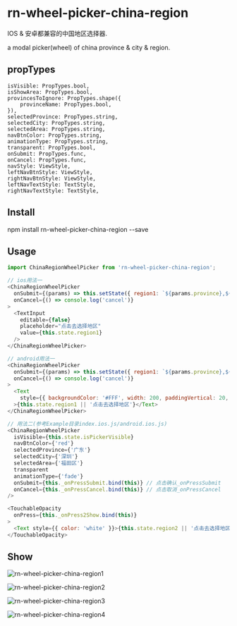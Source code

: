 # rn-wheel-picker-china-region

IOS & 安卓都兼容的中国地区选择器.

a modal picker(wheel) of china province & city & region.

## propTypes

```
isVisible: PropTypes.bool,
isShowArea: PropTypes.bool,
provincesToIgnore: PropTypes.shape({
    provinceName: PropTypes.bool,
}),
selectedProvince: PropTypes.string,
selectedCity: PropTypes.string,
selectedArea: PropTypes.string,
navBtnColor: PropTypes.string,
animationType: PropTypes.string,
transparent: PropTypes.bool,
onSubmit: PropTypes.func,
onCancel: PropTypes.func,
navStyle: ViewStyle,
leftNavBtnStyle: ViewStyle,
rightNavBtnStyle: ViewStyle,
leftNavTextStyle: TextStyle,
rightNavTextStyle: TextStyle,
```

## Install

npm install rn-wheel-picker-china-region --save

## Usage

```javascript
import ChinaRegionWheelPicker from 'rn-wheel-picker-china-region';

// ios用法一
<ChinaRegionWheelPicker
  onSubmit={(params) => this.setState({ region1: `${params.province},${params.city},${params.area}` })}
  onCancel={() => console.log('cancel')}
>
  <TextInput
    editable={false}
    placeholder="点击去选择地区"
    value={this.state.region1}
  />
</ChinaRegionWheelPicker>

// android用法一
<ChinaRegionWheelPicker
  onSubmit={(params) => this.setState({ region1: `${params.province},${params.city},${params.area}` })}
  onCancel={() => console.log('cancel')}
>
  <Text
    style={{ backgroundColor: '#FFF', width: 200, paddingVertical: 20, textAlign: 'center', color: 'black' }}
  >{this.state.region1 || '点击去选择地区'}</Text>
</ChinaRegionWheelPicker>

// 用法二(参考Example目录index.ios.js/android.ios.js)
<ChinaRegionWheelPicker
  isVisible={this.state.isPickerVisible}
  navBtnColor={'red'}
  selectedProvince={'广东'}
  selectedCity={'深圳'}
  selectedArea={'福田区'}
  transparent
  animationType={'fade'}
  onSubmit={this._onPressSubmit.bind(this)} // 点击确认_onPressSubmit
  onCancel={this._onPressCancel.bind(this)} // 点击取消_onPressCancel
/>

<TouchableOpacity
  onPress={this._onPress2Show.bind(this)}
>
  <Text style={{ color: 'white' }}>{this.state.region2 || '点击去选择地区' }</Text>
</TouchableOpacity>

```

## Show

![rn-wheel-picker-china-region1](./screens/regionpicker1.png)

![rn-wheel-picker-china-region2](./screens/regionpicker2.png)

![rn-wheel-picker-china-region3](./screens/picker3.png)

![rn-wheel-picker-china-region4](./screens/picker4.png)
